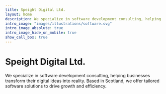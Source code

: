 ```yaml
---
title: Speight Digital Ltd.
layout: home
description: We specialize in software development consulting, helping businesses transform their digital ideas into reality. Based in Scotland, we offer tailored software solutions to drive growth and efficiency.
intro_image: "images/illustrations/software.svg"
intro_image_absolute: true
intro_image_hide_on_mobile: true
show_call_box: true
---
```


# Speight Digital Ltd.

We specialize in software development consulting, helping businesses transform their digital ideas into reality. Based in Scotland, we offer tailored software solutions to drive growth and efficiency.
